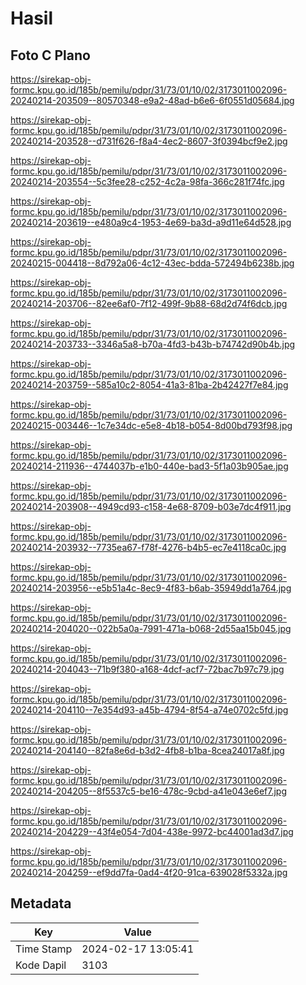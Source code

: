 # Hasil

## Foto C Plano

https://sirekap-obj-formc.kpu.go.id/185b/pemilu/pdpr/31/73/01/10/02/3173011002096-20240214-203509--80570348-e9a2-48ad-b6e6-6f0551d05684.jpg

https://sirekap-obj-formc.kpu.go.id/185b/pemilu/pdpr/31/73/01/10/02/3173011002096-20240214-203528--d731f626-f8a4-4ec2-8607-3f0394bcf9e2.jpg

https://sirekap-obj-formc.kpu.go.id/185b/pemilu/pdpr/31/73/01/10/02/3173011002096-20240214-203554--5c3fee28-c252-4c2a-98fa-366c281f74fc.jpg

https://sirekap-obj-formc.kpu.go.id/185b/pemilu/pdpr/31/73/01/10/02/3173011002096-20240214-203619--e480a9c4-1953-4e69-ba3d-a9d11e64d528.jpg

https://sirekap-obj-formc.kpu.go.id/185b/pemilu/pdpr/31/73/01/10/02/3173011002096-20240215-004418--8d792a06-4c12-43ec-bdda-572494b6238b.jpg

https://sirekap-obj-formc.kpu.go.id/185b/pemilu/pdpr/31/73/01/10/02/3173011002096-20240214-203706--82ee6af0-7f12-499f-9b88-68d2d74f6dcb.jpg

https://sirekap-obj-formc.kpu.go.id/185b/pemilu/pdpr/31/73/01/10/02/3173011002096-20240214-203733--3346a5a8-b70a-4fd3-b43b-b74742d90b4b.jpg

https://sirekap-obj-formc.kpu.go.id/185b/pemilu/pdpr/31/73/01/10/02/3173011002096-20240214-203759--585a10c2-8054-41a3-81ba-2b42427f7e84.jpg

https://sirekap-obj-formc.kpu.go.id/185b/pemilu/pdpr/31/73/01/10/02/3173011002096-20240215-003446--1c7e34dc-e5e8-4b18-b054-8d00bd793f98.jpg

https://sirekap-obj-formc.kpu.go.id/185b/pemilu/pdpr/31/73/01/10/02/3173011002096-20240214-211936--4744037b-e1b0-440e-bad3-5f1a03b905ae.jpg

https://sirekap-obj-formc.kpu.go.id/185b/pemilu/pdpr/31/73/01/10/02/3173011002096-20240214-203908--4949cd93-c158-4e68-8709-b03e7dc4f911.jpg

https://sirekap-obj-formc.kpu.go.id/185b/pemilu/pdpr/31/73/01/10/02/3173011002096-20240214-203932--7735ea67-f78f-4276-b4b5-ec7e4118ca0c.jpg

https://sirekap-obj-formc.kpu.go.id/185b/pemilu/pdpr/31/73/01/10/02/3173011002096-20240214-203956--e5b51a4c-8ec9-4f83-b6ab-35949dd1a764.jpg

https://sirekap-obj-formc.kpu.go.id/185b/pemilu/pdpr/31/73/01/10/02/3173011002096-20240214-204020--022b5a0a-7991-471a-b068-2d55aa15b045.jpg

https://sirekap-obj-formc.kpu.go.id/185b/pemilu/pdpr/31/73/01/10/02/3173011002096-20240214-204043--71b9f380-a168-4dcf-acf7-72bac7b97c79.jpg

https://sirekap-obj-formc.kpu.go.id/185b/pemilu/pdpr/31/73/01/10/02/3173011002096-20240214-204110--7e354d93-a45b-4794-8f54-a74e0702c5fd.jpg

https://sirekap-obj-formc.kpu.go.id/185b/pemilu/pdpr/31/73/01/10/02/3173011002096-20240214-204140--82fa8e6d-b3d2-4fb8-b1ba-8cea24017a8f.jpg

https://sirekap-obj-formc.kpu.go.id/185b/pemilu/pdpr/31/73/01/10/02/3173011002096-20240214-204205--8f5537c5-be16-478c-9cbd-a41e043e6ef7.jpg

https://sirekap-obj-formc.kpu.go.id/185b/pemilu/pdpr/31/73/01/10/02/3173011002096-20240214-204229--43f4e054-7d04-438e-9972-bc44001ad3d7.jpg

https://sirekap-obj-formc.kpu.go.id/185b/pemilu/pdpr/31/73/01/10/02/3173011002096-20240214-204259--ef9dd7fa-0ad4-4f20-91ca-639028f5332a.jpg


## Metadata

| Key        | Value               |
| ---------- | ------------------- |
| Time Stamp | 2024-02-17 13:05:41 |
| Kode Dapil | 3103                |



